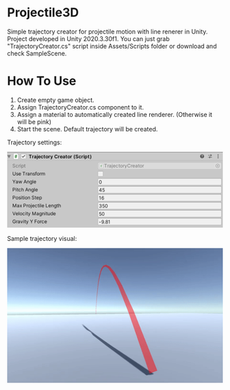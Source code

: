 # Projectile3D
Simple trajectory creator for projectile motion with line renerer in Unity. Project developed in Unity 2020.3.30f1. You can just grab "TrajectoryCreator.cs" script inside Assets/Scripts folder or download and check SampleScene.

# How To Use
1. Create empty game object.
2. Assign TrajectoryCreator.cs component to it.
3. Assign a material to automatically created line renderer. (Otherwise it will be pink)
4. Start the scene. Default trajectory will be created.

Trajectory settings:

![](Recordings/Inspector.PNG)

Sample trajectory visual:

![](Recordings/sample.gif)
